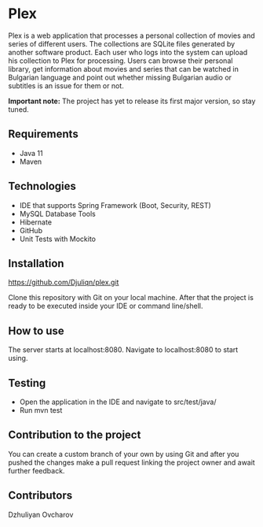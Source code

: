 # Plex

Plex is a web application that processes a personal collection of movies and series of different users. The collections are SQLite files generated by another software product. Each user who logs into the system can upload his collection to Plex for processing. Users can browse their personal library, get information about movies and series that can be watched in Bulgarian language and point out whether missing Bulgarian audio or subtitles is an issue for them or not.

**Important note:** The project has yet to release its first major version, so stay tuned.

## Requirements
* Java 11
* Maven

## Technologies
* IDE that supports Spring Framework (Boot, Security, REST)
* MySQL Database Tools
* Hibernate
* GitHub
* Unit Tests with Mockito

## Installation
https://github.com/Djuliqn/plex.git

Clone this repository with Git on your local machine. After that the project is ready to be executed inside your IDE or command line/shell.

## How to use
The server starts at localhost:8080. Navigate to localhost:8080 to start using.

## Testing
* Open the application in the IDE and navigate to src/test/java/
* Run mvn test

## Contribution to the project
You can create a custom branch of your own by using Git and after you pushed the changes make a pull request linking the project owner and await further feedback.

## Contributors
Dzhuliyan Ovcharov
